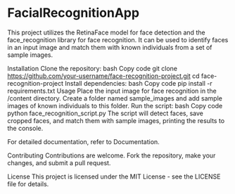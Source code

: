 # FacialRecognitionApp

This project utilizes the RetinaFace model for face detection and the face_recognition library for face recognition. It can be used to identify faces in an input image and match them with known individuals from a set of sample images.

Installation
Clone the repository:
bash
Copy code
git clone https://github.com/your-username/face-recognition-project.git
cd face-recognition-project
Install dependencies:
bash
Copy code
pip install -r requirements.txt
Usage
Place the input image for face recognition in the /content directory.
Create a folder named sample_images and add sample images of known individuals to this folder.
Run the script:
bash
Copy code
python face_recognition_script.py
The script will detect faces, save cropped faces, and match them with sample images, printing the results to the console.

For detailed documentation, refer to Documentation.

Contributing
Contributions are welcome. Fork the repository, make your changes, and submit a pull request.

License
This project is licensed under the MIT License - see the LICENSE file for details.
